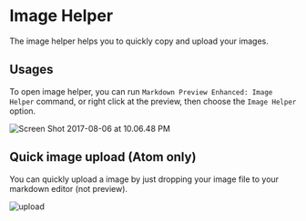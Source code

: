 # Image Helper
The image helper helps you to quickly copy and upload your images.

## Usages

To open image helper, you can run `Markdown Preview Enhanced: Image Helper` command, or right click at the preview, then choose the `Image Helper ` option.


![Screen Shot 2017-08-06 at 10.06.48 PM](https://i.loli.net/2017/08/07/5987d95bae68b.png)


## Quick image upload (Atom only)

You can quickly upload a image by just dropping your image file to your markdown editor (not preview).

![upload](https://i.loli.net/2017/08/07/5987db34cb33c.gif)

